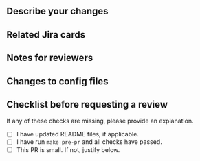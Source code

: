 ## Describe your changes

## Related Jira cards

## Notes for reviewers

## Changes to config files

## Checklist before requesting a review

If any of these checks are missing, please provide an explanation.

- [ ] I have updated README files, if applicable.
- [ ] I have run `make pre-pr` and all checks have passed.
- [ ] This PR is small. If not, justify below.
